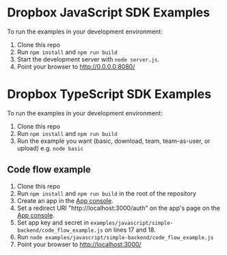 # Dropbox JavaScript SDK Examples

To run the examples in your development environment:

1. Clone this repo
2. Run `npm install` and `npm run build`
3. Start the development server with `node server.js`.
4. Point your browser to <http://0.0.0.0:8080/>

# Dropbox TypeScript SDK Examples

To run the examples in your development environment:

1. Clone this repo
2. Run `npm install` and `npm run build`
3. Run the example you want (basic, download, team, team-as-user, or upload)
   e.g. `node basic`

## Code flow example

1. Clone this repo
2. Run `npm install` and `npm run build` in the root of the repository
3. Create an app in the [App console](https://www.dropbox.com/developers/apps).
4. Set a redirect URI "http://localhost:3000/auth" on the app's page on the [App console](https://www.dropbox.com/developers/apps).
5. Set app key and secret in `examples/javascript/simple-backend/code_flow_example.js` on lines 17 and 18.
6. Run `node examples/javascript/simple-backend/code_flow_example.js`
7. Point your browser to <http://localhost:3000/>

